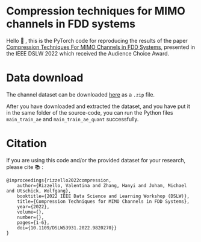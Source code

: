 # Compression techniques for MIMO channels in FDD systems

Hello 👋 , this is the PyTorch code for reproducing the results of the paper [Compression Techniques For MIMO Channels in FDD Systems](https://ieeexplore.ieee.org/document/9820270), presented in the IEEE DSLW 2022 which received the Audience Choice Award.

# Data download

The channel dataset can be downloaded [here](https://drive.google.com/file/d/1hr_qP8EMameVhbFwu2A1WMJJrZy14ucw/view?usp=sharing) as a `.zip` file.

After you have downloaded and extracted the dataset, and you have put it in the same folder of the source-code, you can run the Python files `main_train_ae` and `main_train_ae_quant` successfully.

# Citation

If you are using this code and/or the provided dataset for your research, please cite 📚 :
```
@inproceedings{rizzello2022compression,
    author={Rizzello, Valentina and Zhang, Hanyi and Joham, Michael and Utschick, Wolfgang},  
    booktitle={2022 IEEE Data Science and Learning Workshop (DSLW)},   
    title={Compression Techniques for MIMO Channels in FDD Systems},   
    year={2022},  
    volume={},  
    number={},  
    pages={1-6},  
    doi={10.1109/DSLW53931.2022.9820270}}
}
```
